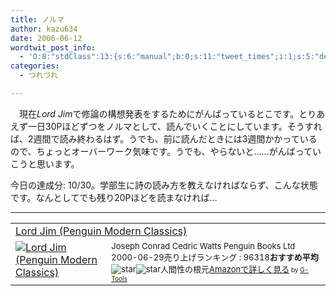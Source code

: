 ```yaml
---
title: ノルマ
author: kazu634
date: 2006-06-12
wordtwit_post_info:
  - 'O:8:"stdClass":13:{s:6:"manual";b:0;s:11:"tweet_times";i:1;s:5:"delay";i:0;s:7:"enabled";i:1;s:10:"separation";s:2:"60";s:7:"version";s:3:"3.7";s:14:"tweet_template";b:0;s:6:"status";i:2;s:6:"result";a:0:{}s:13:"tweet_counter";i:2;s:13:"tweet_log_ids";a:1:{i:0;i:2401;}s:9:"hash_tags";a:0:{}s:8:"accounts";a:1:{i:0;s:7:"kazu634";}}'
categories:
  - つれづれ

---
```

<div class="section">
<p>
    　現在<i>Lord Jim</i>で修論の構想発表をするためにがんばっているとこです。とりあえず一日30Pほどずつをノルマとして、読んでいくことにしています。そうすれば、2週間で読み終わるはず。うでも、前に読んだときには3週間かかっているので、ちょっとオーバーワーク気味です。うでも、やらないと……がんばっていこうと思います。
</p></p> 
  
<p>
    今日の達成分: 10/30。学部生に詩の読み方を教えなければならず、こんな状態です。なんとしてでも残り20Pほどを読まなければ…
</p>
  
<hr />
  
<p>
<center>
</center>
</p>
  
<p>
<table cellpadding="5" border="0">
<tr>
<td colspan="2">
<a href="https://www.amazon.co.jp/exec/obidos/ASIN/0141183543/goodpic-22/" onclick="__gaTracker('send', 'event', 'outbound-article', 'https://www.amazon.co.jp/exec/obidos/ASIN/0141183543/goodpic-22/', 'Lord Jim (Penguin Modern Classics)');" target="_top">Lord Jim (Penguin Modern Classics)</a>
</td>
</tr>
      
<tr>
<td valign="top">
<a href="https://www.amazon.co.jp/exec/obidos/ASIN/0141183543/goodpic-22/" onclick="__gaTracker('send', 'event', 'outbound-article', 'https://www.amazon.co.jp/exec/obidos/ASIN/0141183543/goodpic-22/', '');" target="_top"><img alt="Lord Jim (Penguin Modern Classics)" src="http://images.amazon.com/images/P/0141183543.09._SCMZZZZZZZ_.jpg" border="0" /></a>
</td>
        
<td valign="top">
<font size="-1">Joseph Conrad Cedric Watts Penguin Books Ltd 2000-06-29売り上げランキング : 96318<strong>おすすめ平均 </strong><img alt="star" src="http://g-images.amazon.com/images/G/01/detail/stars-4-0.gif" /><img alt="star" src="http://g-images.amazon.com/images/G/01/detail/stars-4-0.gif" />人間性の根元<a href="https://www.amazon.co.jp/exec/obidos/ASIN/0141183543/goodpic-22/" onclick="__gaTracker('send', 'event', 'outbound-article', 'https://www.amazon.co.jp/exec/obidos/ASIN/0141183543/goodpic-22/', 'Amazonで詳しく見る');" target="_top">Amazonで詳しく見る</a></font><font size="-2"> by <a href="http://www.goodpic.com/mt/aws/index.html" onclick="__gaTracker('send', 'event', 'outbound-article', 'http://www.goodpic.com/mt/aws/index.html', 'G-Tools');">G-Tools</a></font>
</td>
</tr>
</table>
</p>
</div>
